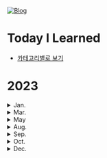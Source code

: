[![Blog](https://img.shields.io/badge/Blog-jjjuuuun.github.io-green.svg)](https://jjjuuuun.github.io/)

# Today I Learned

- [카테고리별로 보기](https://github.com/jjjuuuun/jjjuuuun.github.io)

# 2023

<details>
<summary>Jan.</summary>

- [StyleGAN](https://github.com/jjjuuuun/jjjuuuun.github.io/blob/master/_posts/2023-08-24-StyleGAN.md)
- [1439번 - 뒤집기](https://github.com/jjjuuuun/jjjuuuun.github.io/blob/master/_posts/2023-08-24-BOJ-1439.md)
- [42891번 - 무지의 먹방 라이브](https://github.com/jjjuuuun/jjjuuuun.github.io/blob/master/_posts/2023-08-24-Programmers-42891.md)
- [60057번 - 문자열 압축](https://github.com/jjjuuuun/jjjuuuun.github.io/blob/master/_posts/2023-08-24-Programmers-60057.md)
- [60059번 - 자물쇠와 열쇠](https://github.com/jjjuuuun/jjjuuuun.github.io/blob/master/_posts/2023-08-24-Programmers-60059.md)
- [14502번 - 연구소](https://github.com/jjjuuuun/jjjuuuun.github.io/blob/master/_posts/2023-08-24-BOJ-14502.md)
- [18352번 - 특정 거리의 도시 찾기](https://github.com/jjjuuuun/jjjuuuun.github.io/blob/master/_posts/2023-08-24-BOJ-18352.md)
- [3190번 - 뱀](https://github.com/jjjuuuun/jjjuuuun.github.io/blob/master/_posts/2023-08-24-BOJ-3190.md)
- [15686번 - 치킨 배달](https://github.com/jjjuuuun/jjjuuuun.github.io/blob/master/_posts/2023-08-24-BOJ-15686.md)
- [60061번 - 기둥과 보 설치](https://github.com/jjjuuuun/jjjuuuun.github.io/blob/master/_posts/2023-08-24-Programmers-60061.md)
- [1932번 - 정수 삼각형](https://github.com/jjjuuuun/jjjuuuun.github.io/blob/master/_posts/2023-08-24-BOJ-1932.md)
- [18405번 - 경쟁적 전염](https://github.com/jjjuuuun/jjjuuuun.github.io/blob/master/_posts/2023-08-24-BOJ-18405.md)
- [11404번 - 플로이드](https://github.com/jjjuuuun/jjjuuuun.github.io/blob/master/_posts/2023-08-24-BOJ-11404.md)
- [12924번 - 숫자의 표현](https://github.com/jjjuuuun/jjjuuuun.github.io/blob/master/_posts/2023-08-24-Programmers-12924.md)
- [12953번 - N개의 최소공배수](https://github.com/jjjuuuun/jjjuuuun.github.io/blob/master/_posts/2023-08-24-Programmers-12953.md)
- [42885번 - 구명보트](https://github.com/jjjuuuun/jjjuuuun.github.io/blob/master/_posts/2023-08-24-Programmers-42885.md)
- [문자열 함수 - 대소문자 변환](https://github.com/jjjuuuun/jjjuuuun.github.io/blob/master/_posts/2023-08-24-Python-String-1.md)
- [17677번 - [1차] 뉴스 클러스터링](https://github.com/jjjuuuun/jjjuuuun.github.io/blob/master/_posts/2023-08-24-Programmers-17677.md)
- [87390번 - n^2 배열 자르기](https://github.com/jjjuuuun/jjjuuuun.github.io/blob/master/_posts/2023-08-24-Programmers-87390.md)
- [collections - Counter](https://github.com/jjjuuuun/jjjuuuun.github.io/blob/master/_posts/2023-08-24-Python-Collections-Counter.md)
- [Tree - 탐색하는 방법](https://github.com/jjjuuuun/jjjuuuun.github.io/blob/master/_posts/2023-08-24-Python-Tree-1.md)

</details>

<details>
<summary>Mar.</summary>

- [List - Operation](https://github.com/jjjuuuun/jjjuuuun.github.io/blob/master/_posts/2023-08-24-Python-List-Operation.md)
- [List - Copy](https://github.com/jjjuuuun/jjjuuuun.github.io/blob/master/_posts/2023-08-24-Python-List-Copy.md)
- [List - Comprehension](https://github.com/jjjuuuun/jjjuuuun.github.io/blob/master/_posts/2023-08-24-Python-List-Comprehension.md)
- [collections - deque](https://github.com/jjjuuuun/jjjuuuun.github.io/blob/master/_posts/2023-08-24-Python-Collections-deque.md)
- [collections - defaultdict](https://github.com/jjjuuuun/jjjuuuun.github.io/blob/master/_posts/2023-08-24-Python-Collections-defaultdict.md)
- [collections - namedtuple](https://github.com/jjjuuuun/jjjuuuun.github.io/blob/master/_posts/2023-08-24-Python-Collections-namedtuple.md)
- [Function - 파이썬 함수의 특징](https://github.com/jjjuuuun/jjjuuuun.github.io/blob/master/_posts/2023-08-24-Python-Function-FirstClassObjects.md)
- [UnderScore](https://github.com/jjjuuuun/jjjuuuun.github.io/blob/master/_posts/2023-08-24-Python-UnderScore.md)
- [Function - 호출 방법](https://github.com/jjjuuuun/jjjuuuun.github.io/blob/master/_posts/2023-08-24-Python-Function-Call.md)
- [String - Formatting](https://github.com/jjjuuuun/jjjuuuun.github.io/blob/master/_posts/2023-08-24-Python-Formatting.md)
- [Tensor를 만드는 방법](https://github.com/jjjuuuun/jjjuuuun.github.io/blob/master/_posts/2023-08-24-PyTorch-Tensor-tensor-create.md)
- [Tensor를 복사하는 방법](https://github.com/jjjuuuun/jjjuuuun.github.io/blob/master/_posts/2023-08-24-PyTorch-Tensor-tensor-copy.md)
- [Tensor의 연속성](https://github.com/jjjuuuun/jjjuuuun.github.io/blob/master/_posts/2023-08-24-PyTorch-Tensor-tensor-contiguous.md)
- [Tensor의 모양을 바꾸는 방법](https://github.com/jjjuuuun/jjjuuuun.github.io/blob/master/_posts/2023-08-24-PyTorch-Tensor-tensor-reshape.md)
</details>

<details>
<summary>May</summary>

- [RCNN](https://github.com/jjjuuuun/jjjuuuun.github.io/blob/master/_posts/2023-08-24-RCNN.md)

</details>

<details>
<summary>Aug.</summary>

- [Seq2Seq](https://github.com/jjjuuuun/jjjuuuun.github.io/blob/master/_posts/2023-08-28-Seq2Seq.md)
- [BLEU](https://github.com/jjjuuuun/jjjuuuun.github.io/blob/master/_posts/2023-08-28-BLEU.md)
- [2225번 - 합분해](https://github.com/jjjuuuun/jjjuuuun.github.io/blob/master/_posts/2023-08-30-BOJ-2225.md)
- [6588번 - 골드바흐의 추측](https://github.com/jjjuuuun/jjjuuuun.github.io/blob/master/_posts/2023-08-30-BOJ-6588.md)
- [10844번 - 쉬운 계단 수](https://github.com/jjjuuuun/jjjuuuun.github.io/blob/master/_posts/2023-08-30-BOJ-10844.md)
- [11052번 - 카드 구매하기](https://github.com/jjjuuuun/jjjuuuun.github.io/blob/master/_posts/2023-08-30-BOJ-11052.md)

</details>

</details>

<details>
<summary>Sep.</summary>

- [BPE](https://github.com/jjjuuuun/jjjuuuun.github.io/blob/master/_posts/2023-09-06-BPE.md)
- [WPM](https://github.com/jjjuuuun/jjjuuuun.github.io/blob/master/_posts/2023-09-06-WordPiece.md)
- [Transformer](https://github.com/jjjuuuun/jjjuuuun.github.io/blob/master/_posts/2023-09-07-Transformer.md)
- [1107번 - 리모콘](https://github.com/jjjuuuun/jjjuuuun.github.io/blob/master/_posts/2023-09-10-BOJ-1107.md)
- [1967번 - 트리의 지름](https://github.com/jjjuuuun/jjjuuuun.github.io/blob/master/_posts/2023-09-10-BOJ-1967.md)
- [2250번 - 트리의 높이와 너비](https://github.com/jjjuuuun/jjjuuuun.github.io/blob/master/_posts/2023-09-10-BOJ-2250.md)
- [1707번 - 이분 그래프](https://github.com/jjjuuuun/jjjuuuun.github.io/blob/master/_posts/2023-09-29-BOJ-1707.md)
- [ViT](https://github.com/jjjuuuun/jjjuuuun.github.io/blob/master/_posts/2023-09-30-ViT.md)

</details>

<details>
<summary>Oct.</summary>

- [17298번 오큰수](https://github.com/jjjuuuun/jjjuuuun.github.io/blob/master/_posts/2023-10-12-BOJ-17298.md)
- [16947번 서울 지하철 2호선](https://github.com/jjjuuuun/jjjuuuun.github.io/blob/master/_posts/2023-10-12-BOJ-16947.md)
- [DETR](https://github.com/jjjuuuun/jjjuuuun.github.io/blob/master/_posts/2023-10-29-DETR.md)

</details>

<details>
<summary>Dec.</summary>

- [2003번 - 수들의 합 2](https://github.com/jjjuuuun/jjjuuuun.github.io/blob/master/_posts/2023-12-19-BOJ-2003.md)
- [Day 0 - Project를 시작하면서](https://github.com/jjjuuuun/jjjuuuun.github.io/blob/master/_posts/2023-12-19-Project-Project1.md)
- [Model Compression Overview](https://github.com/jjjuuuun/jjjuuuun.github.io/blob/master/_posts/2023-12-20-Model-Compression.md)
- [1644번 - 소수의 연속합](https://github.com/jjjuuuun/jjjuuuun.github.io/blob/master/_posts/2023-12-20-BOJ-1644.md)
- [1806번 - 부분합](https://github.com/jjjuuuun/jjjuuuun.github.io/blob/master/_posts/2023-12-20-BOJ-1806.md)
- [Day 1 - 졸업논문 살펴보기 & 관련 논문 리서치 & 앞으로의 방향성](https://github.com/jjjuuuun/jjjuuuun.github.io/blob/master/_posts/2023-12-19-Project-Project1-Day1.md)
- [Day 2 - fast.ai 알아보기 & tutorial](https://github.com/jjjuuuun/jjjuuuun.github.io/blob/master/_posts/2023-12-23-Project-Project1-Day2.md)
- [fast.ai Overview](https://github.com/jjjuuuun/jjjuuuun.github.io/blob/master/_posts/2023-12-23-fastai-Overview.md)
- [Tutorial - Single-label Classification](https://github.com/jjjuuuun/jjjuuuun.github.io/blob/master/_posts/2023-12-23-fastai-Tutorial-Classification.md)

</details>
